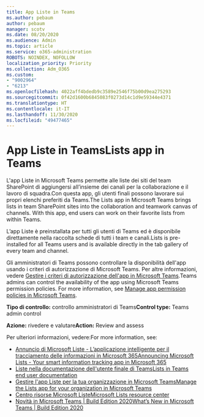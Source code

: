 ```yaml
---
title: App Liste in Teams
ms.author: pebaum
author: pebaum
manager: scotv
ms.date: 08/20/2020
ms.audience: Admin
ms.topic: article
ms.service: o365-administration
ROBOTS: NOINDEX, NOFOLLOW
localization_priority: Priority
ms.collection: Adm_O365
ms.custom:
- "9002964"
- "6213"
ms.openlocfilehash: 4022aff4bdedb9c3589e2546f75b00d9ea275293
ms.sourcegitcommit: 0f42d1600b6845083f0273d14c1d9e59344e4371
ms.translationtype: HT
ms.contentlocale: it-IT
ms.lasthandoff: 11/30/2020
ms.locfileid: "49477465"
---
```

# <a name="lists-app-in-teams"></a><span data-ttu-id="0cddb-102">App Liste in Teams</span><span class="sxs-lookup"><span data-stu-id="0cddb-102">Lists app in Teams</span></span>

<span data-ttu-id="0cddb-p101">L'app Liste in Microsoft Teams permette alle liste dei siti del team SharePoint di aggiungersi all’insieme dei canali per la collaborazione e il lavoro di squadra.Con questa app, gli utenti finali possono lavorare sui propri elenchi preferiti da Teams.</span><span class="sxs-lookup"><span data-stu-id="0cddb-p101">The Lists app in Microsoft Teams brings lists in team SharePoint sites into the collaboration and teamwork canvas of channels. With this app, end users can work on their favorite lists from within Teams.</span></span>

<span data-ttu-id="0cddb-105">L’app Liste è preinstallata per tutti gli utenti di Teams ed è disponibile direttamente nella raccolta schede di tutti i team e canali.</span><span class="sxs-lookup"><span data-stu-id="0cddb-105">Lists is pre-installed for all Teams users and is available directly in the tab gallery of every team and channel.</span></span>

<span data-ttu-id="0cddb-p102">Gli amministratori di Teams possono controllare la disponibilità dell'app usando i criteri di autorizzazione di Microsoft Teams. Per altre informazioni, vedere [Gestire i criteri di autorizzazione dell'app in Microsoft Teams](https://docs.microsoft.com/microsoftteams/teams-app-permission-policies).</span><span class="sxs-lookup"><span data-stu-id="0cddb-p102">Teams admins can control the availability of the app using Microsoft Teams permission policies. For more information, see [Manage app permission policies in Microsoft Teams](https://docs.microsoft.com/microsoftteams/teams-app-permission-policies).</span></span>

<span data-ttu-id="0cddb-108">**Tipo di controllo:** controllo amministratori di Teams</span><span class="sxs-lookup"><span data-stu-id="0cddb-108">**Control type:**  Teams admin control</span></span>  

<span data-ttu-id="0cddb-109">**Azione:**  rivedere e valutare</span><span class="sxs-lookup"><span data-stu-id="0cddb-109">**Action:**  Review and assess</span></span>

<span data-ttu-id="0cddb-110">Per ulteriori informazioni, vedere:</span><span class="sxs-lookup"><span data-stu-id="0cddb-110">For more information, see:</span></span>

- [<span data-ttu-id="0cddb-111">Annuncio di Microsoft Liste - L’applicazione intelligente per il tracciamento delle informazioni in Microsoft 365</span><span class="sxs-lookup"><span data-stu-id="0cddb-111">Announcing Microsoft Lists - Your smart information tracking app in Microsoft 365</span></span>](https://techcommunity.microsoft.com/t5/microsoft-365-blog/announcing-microsoft-lists-your-smart-information-tracking-app/ba-p/1372233)
- [<span data-ttu-id="0cddb-112">Liste nella documentazione dell'utente finale di Teams</span><span class="sxs-lookup"><span data-stu-id="0cddb-112">Lists in Teams end user documentation</span></span>](https://support.microsoft.com/office/get-started-with-lists-in-microsoft-taeams-c971e46b-b36c-491b-9c35-efeddd0297db)
- [<span data-ttu-id="0cddb-113">Gestire l'app Liste per la tua organizzazione in Microsoft Teams</span><span class="sxs-lookup"><span data-stu-id="0cddb-113">Manage the Lists app for your organization in Microsoft Teams</span></span>](https://docs.microsoft.com/microsoftteams/manage-lists-app)
- [<span data-ttu-id="0cddb-114">Centro risorse Microsoft Liste</span><span class="sxs-lookup"><span data-stu-id="0cddb-114">Microsoft Lists resource center</span></span>](https://aka.ms/MSLists)
- [<span data-ttu-id="0cddb-115">Novità in Microsoft Teams | Build Edition 2020</span><span class="sxs-lookup"><span data-stu-id="0cddb-115">What’s New in Microsoft Teams | Build Edition 2020</span></span>](https://techcommunity.microsoft.com/t5/microsoft-teams-blog/what-s-new-in-microsoft-teams-build-edition-2020/ba-p/1394224)
